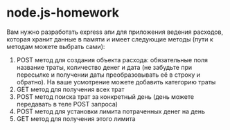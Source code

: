 # node.js-homework
Вам нужно разработать express апи для приложения ведения расходов, которая хранит данные в памяти и имеет следующие методы (пути к методам можете выбрать сами):
1) POST метод для создания объекта расхода: обязательные поля название траты, количество денег и дата (не забудьте при пересылке и получении даты преобразовывать её в строку и обратно). На ваше усмотрение можете добавить категорию траты
2) GET метод для получения всех трат
3) POST метод поиска трат за конкретный день (день можете передавать в теле POST запроса)
4) POST метод для установки лимита потраченных денег на день
5) GET метод для получения этого лимита